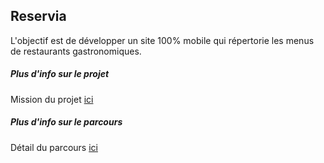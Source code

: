 ## Reservia

L'objectif est de développer un site 100% mobile qui répertorie les menus de restaurants gastronomiques.

##### Plus d'info sur le projet

Mission du projet [ici](https://openclassrooms.com/fr/projects/dynamisez-une-page-web-avec-des-animations-css/assignment)

##### Plus d'info sur le parcours

Détail du parcours [ici](https://openclassrooms.com/fr/paths/185-developpeur-web#main_content)
